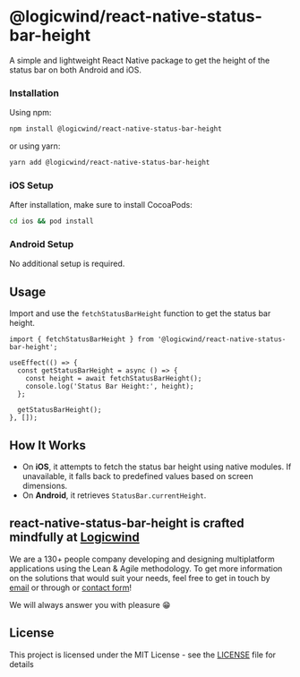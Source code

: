 # @logicwind/react-native-status-bar-height

A simple and lightweight React Native package to get the height of the status bar on both Android and iOS.

### Installation

Using npm:

```sh md title="Terminal"
npm install @logicwind/react-native-status-bar-height
```

or using yarn:

```sh md title="Terminal"
yarn add @logicwind/react-native-status-bar-height
```

### iOS Setup

After installation, make sure to install CocoaPods:

```sh md title="Terminal"
cd ios && pod install
```

### Android Setup

No additional setup is required.

## Usage

Import and use the `fetchStatusBarHeight` function to get the status bar height.

```tsx md title="App.tsx"
import { fetchStatusBarHeight } from '@logicwind/react-native-status-bar-height';

useEffect(() => {
  const getStatusBarHeight = async () => {
    const height = await fetchStatusBarHeight();
    console.log('Status Bar Height:', height);
  };

  getStatusBarHeight();
}, []);
```

## How It Works

- On **iOS**, it attempts to fetch the status bar height using native modules. If unavailable, it falls back to predefined values based on screen dimensions.
- On **Android**, it retrieves `StatusBar.currentHeight`.

## react-native-status-bar-height is crafted mindfully at [Logicwind](https://www.logicwind.com?utm_source=github&utm_medium=github.com-logicwind&utm_campaign=react-native-status-bar-height)

We are a 130+ people company developing and designing multiplatform applications using the Lean & Agile methodology. To get more information on the solutions that would suit your needs, feel free to get in touch by [email](mailto:sales@logicwind.com) or through or [contact form](https://www.logicwind.com/book-call?utm_source=github&utm_medium=github.com-logicwind&utm_campaign=react-native-status-bar-height)!

We will always answer you with pleasure 😁

## License

This project is licensed under the MIT License - see the [LICENSE](LICENSE) file for details
